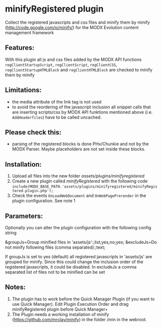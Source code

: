 minifyRegistered plugin
================================================================================

Collect the registered javascripts and css files and minify them by minify
(http://code.google.com/p/minify/)
for the MODX Evolution content management framework


Features:
--------------------------------------------------------------------------------
With this plugin all js and css files added by the MODX API functions `regClientStartupScript`, `regClientScript`, `regClientCSS`, `regClientStartupHTMLBlock` and `regClientHTMLBlock` are checked to minify them by minify


Limitations:
--------------------------------------------------------------------------------
* the media attribute of the link tag is not used
* to avoid the reordering of the javascript inclusion all snippet calls that are inserting scripts/css by MODX API funktions mentioned above (i.e. `AddHeaderfiles`) have to be called uncached.
  

Please check this:
--------------------------------------------------------------------------------
* parsing of the registered blocks is done PHx/Chunkie and not by the MODX Parser. Maybe placeholders are not set inside these blocks.
  
Installation:
--------------------------------------------------------------------------------
1. Upload all files into the new folder *assets/plugins/minifyregistered*
2. Create a new plugin called *minifyRegistered* with the following code
`include(MODX_BASE_PATH.'assets/plugins/minifyregistered/minifyRegistered.plugin.php');`
3. Check the events `OnLoadWebDocument` and `OnWebPagePrerender` in the plugin configuration. See note 1

Parameters:
--------------------------------------------------------------------------------

Optionally you can alter the plugin configuration with the following config 
string

  &groupJs=Group minified files in 'assets/js':;list;yes,no;yes;
  &excludeJs=Do not minify following files (comma separated):;text;
  
If groupJs is set to yes (default) all registered javascripts in 'assets/js' are 
grouped for minify. Since this could change the inclusion order of the 
registered javascripts, it could be disabled.
In excludeJs a comma separated list of files not to be minified can be set 

Notes:
--------------------------------------------------------------------------------
1. The plugin has to work before the Quick Manager Plugin (if you want to use Quick Manager). Edit Plugin Execution Order and drag minifyRegistered plugin before Quick Manager+
2. The Plugin needs a working installation of minify (https://github.com/mrclay/minify) in the folder /min in the webroot.
